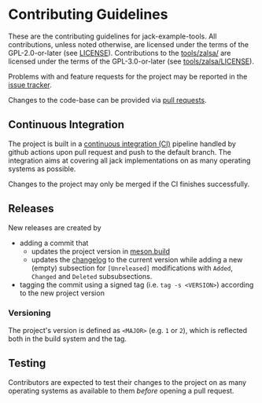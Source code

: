 # Contributing Guidelines

These are the contributing guidelines for jack-example-tools.
All contributions, unless noted otherwise, are licensed under the terms of the
GPL-2.0-or-later (see [LICENSE](LICENSE)).
Contributions to the [tools/zalsa/](tools/zalsa/) are licensed under the terms
of the GPL-3.0-or-later (see [tools/zalsa/LICENSE](tools/zalsa/LICENSE)).

Problems with and feature requests for the project may be reported in the
[issue tracker](https://github.com/jackaudio/jack-example-tools/issues).

Changes to the code-base can be provided via [pull
requests](https://github.com/jackaudio/jack-example-tools/pulls).

## Continuous Integration

The project is built in a [continuous integration
(CI)](https://github.com/jackaudio/jack-example-tools/actions) pipeline handled
by github actions upon pull request and push to the default branch. The
integration aims at covering all jack implementations on as many operating
systems as possible.

Changes to the project may only be merged if the CI finishes successfully.

## Releases

New releases are created by

* adding a commit that
  * updates the project version in [meson.build](meson.build)
  * updates the [changelog](CHANGELOG.md) to the current version while adding a
    new (empty) subsection for `[Unreleased]` modifications with `Added`,
    `Changed` and `Deleted` subsubsections.
* tagging the commit using a signed tag (i.e. `tag -s <VERSION>`) according to
  the new project version

### Versioning

The project's version is defined as `<MAJOR>` (e.g. `1` or `2`), which is
reflected both in the build system and the tag.

## Testing

Contributors are expected to test their changes to the project on as many
operating systems as available to them *before* opening a pull request.
